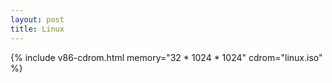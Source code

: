 ```yaml
---
layout: post
title: Linux
---
```

{% include v86-cdrom.html memory="32 * 1024 * 1024" cdrom="linux.iso" %}